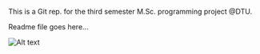 This is a Git rep. for the third semester M.Sc. programming project @DTU.

Readme file goes here...

![Alt text](https://raw.github.com/Fuhr/DMEHealthCollab/Developer/app/public/img/readmePic.png "I'm the caption!")